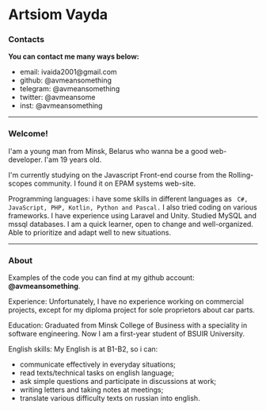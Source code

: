<h1>Artsiom Vayda</h1>
<h3>Contacts</h3>
<strong>You can contact me many ways below:</strong>
<ul>
<li>email: ivaida2001@gmail.com</li>
<li>github: @avmeansomething</li>
<li>telegram: @avmeansomething</li>
<li>twitter: @avmeansome</li>
<li>inst: @avmeansomething</li>
</ul>
<hr>
<h3>Welcome!</h3> 
<p>I'am a young man from Minsk, Belarus who wanna be a good web-developer. I'am 19 years old.</p>


<p>I'm currently studying on the Javascript Front-end course from the Rolling-scopes community. I found it on EPAM systems web-site.</p>

<p>Programming languages: i have some skills in different languages as <code> C#, JavaScript, PHP, Kotlin, Python and Pascal.</code>
I also tried coding on various frameworks. I have experience using Laravel and Unity. 
Studied MySQL and mssql databases.
I am а quick learner, open to change and well-organized. Able to prioritize and adapt well to new situations.</p>
<hr>
<h3>About</h3>
<p>Examples of the code you can find at my github account: <strong>@avmeansomething</strong>.</p>

<p>Experience: Unfortunately, I have no experience working on commercial projects, except for my diploma project for sole proprietors about car parts.</p>

<p>Education: Graduated from Minsk College of Business with a speciality in software engineering. Now I am a first-year student of BSUIR University.</p>

<p>English skills: My English is at B1-B2, so i can:
<ul>

<li>communicate effectively in everyday situations;</li>
<li>read texts/technical tasks on english language;</li>
<li>ask simple questions and participate in discussions at work;</li>
<li>writing letters and taking notes at meetings;</li>
<li>translate various difficulty texts on russian into english.</li>
</ul></p>

<p></p>

